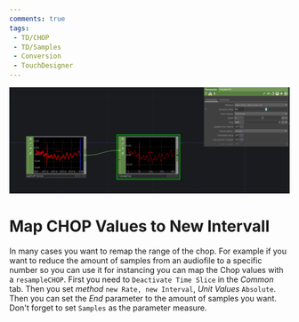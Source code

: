 ```yaml
---
comments: true
tags:
 - TD/CHOP
 - TD/Samples
 - Conversion
 - TouchDesigner
---
```


![Map the CHOP Values to new Range](./img/MapCHOPValuesNewInterval.png)
# Map CHOP Values to New Intervall

In many cases you want to remap the range of the chop. For example if you want to reduce the amount of samples from an audiofile to a specific number so you can use it for instancing you can map the Chop values with a `resampleCHOP`. First you need to `Deactivate Time Slice` in the *Common* tab. Then you set *method* `new Rate, new Interval`, *Unit Values* `Absolute`. Then you can set the *End* parameter to the amount of samples you want. Don't forget to set `Samples` as the parameter measure.
